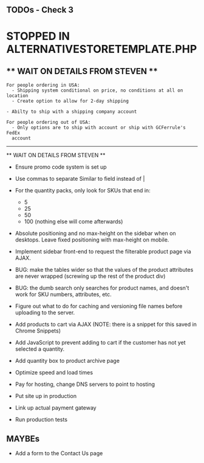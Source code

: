 ## TODOs - Check 3

# STOPPED IN ALTERNATIVESTORETEMPLATE.PHP

** WAIT ON DETAILS FROM STEVEN **
--------------------------------------

    For people ordering in USA:
      - Shipping system conditional on price, no conditions at all on location
      - Create option to allow for 2-day shipping

    - Abilty to ship with a shipping company account

    For people ordering out of USA:
      - Only options are to ship with account or ship with GCFerrule's FedEx
      account

--------------------------------------
** WAIT ON DETAILS FROM STEVEN **

- Ensure promo code system is set up

- Use commas to separate Similar to field instead of |

- For the quantity packs, only look for SKUs that end in:
  - 5
  - 25
  - 50
  - 100
(nothing else will come afterwards)

- Absolute positioning and no max-height on the sidebar when on desktops.
Leave fixed positioning with max-height on mobile.

- Implement sidebar front-end to request the filterable product page
via AJAX.

- BUG: make the tables wider so that the values of the product attributes
are never wrapped (screwing up the rest of the product div)

- BUG: the dumb search only searches for product names, and doesn't work for
SKU numbers, attributes, etc.

- Figure out what to do for caching and versioning file names before
uploading to the server.

- Add products to cart via AJAX (NOTE: there is a snippet for this
saved in Chrome Snippets)

- Add JavaScript to prevent adding to cart if the customer has not yet
selected a quantity.

- Add quantity box to product archive page

- Optimize speed and load times

- Pay for hosting, change DNS servers to point
to hosting

- Put site up in production

- Link up actual payment gateway

- Run production tests

## MAYBEs

- Add a form to the Contact Us page
